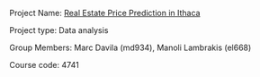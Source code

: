 Project Name: [Real Estate Price Prediction in Ithaca](https://github.com/MarcDavila1022/Real_Estate_Price_Prediction_Ithaca)

Project type: Data analysis

Group Members: Marc Davila (md934), Manoli Lambrakis (el668)

Course code: 4741
